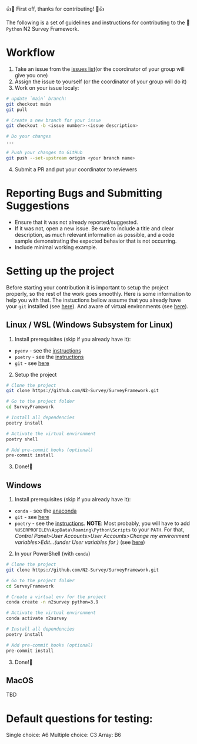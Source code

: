 :+1::tada: First off, thanks for contributing! :tada::+1:

The following is a set of guidelines and instructions for contributing to the :snake:`Python` N2 Survey Framework.

# Workflow

1. Take an issue from the [issues list](https://github.com/N2-Survey/SurveyFramework/issues)(or the coordinator of your group will give you one)
2. Assign the issue to yourself (or the coordinator of your group will do it)
3. Work on your issue localy:
```bash
# update `main` branch:
git checkout main
git pull

# Create a new branch for your issue
git checkout -b <issue number>-<issue description>

# Do your changes
...

# Push your changes to GitHub
git push --set-upstream origin <your branch name>
```
4. Submit a PR and put your coordinator to reviewers

# Reporting Bugs and Submitting Suggestions

* Ensure that it was not already reported/suggested.
* If it was not, open a new issue. Be sure to include a title and clear description, as much relevant information as possible, and a code sample demonstrating the expected behavior that is not occurring.
* Include minimal working example.

# Setting up the project
Before starting your contribution it is important to setup the project properly, so the rest of the work goes smoothly. Here is some information to help you with that.
The instuctions bellow assume that you already have your `git` installed (see [here](https://git-scm.com/book/en/v2/Getting-Started-Installing-Git)). And aware of virtual environments (see [here](https://docs.python.org/3/tutorial/venv.html#virtual-environments-and-packages)).

## Linux / WSL (Windows Subsystem for Linux)
1. Install prerequisites (skip if you already have it):
  - `pyenv` - see the [instructions](https://github.com/pyenv/pyenv#installation)
  - `poetry` - see the [instructions](https://python-poetry.org/docs/master/#osx--linux--bashonwindows-install-instructions)
  - `git` - see [here](https://git-scm.com/book/en/v2/Getting-Started-Installing-Git)

2. Setup the project

```bash
# Clone the project
git clone https://github.com/N2-Survey/SurveyFramework.git

# Go to the project folder
cd SurveyFramework

# Install all dependencies
poetry install

# Activate the virtual environment
poetry shell

# Add pre-commit hooks (optional)
pre-commit install
```

3. Done!:tada:


## Windows
1. Install prerequisites (skip if you already have it):
  - `conda` - see the [anaconda](https://www.anaconda.com/products/individual-d)
  - `git` - see [here](https://git-scm.com/book/en/v2/Getting-Started-Installing-Git)
  - `poetry` - see the [instructions](https://python-poetry.org/docs/master/#windows-powershell-install-instructions). **NOTE**: Most probably, you will have to add `%USERPROFILE%\AppData\Roaming\Python\Scripts` to your `PATH`. For that, *Control Panel>User Accounts>User Accounts>Change my environment variables>Edit...(under User variables for <username>)* (see [here](http://www.kscodes.com/misc/how-to-set-path-in-windows-without-admin-rights/))

2. In your PowerShell (with `conda`)
```bash
# Clone the project
git clone https://github.com/N2-Survey/SurveyFramework.git

# Go to the project folder
cd SurveyFramework

# Create a virtual env for the project
conda create -n n2survey python=3.9

# Activate the virtual environment
conda activate n2survey

# Install all dependencies
poetry install

# Add pre-commit hooks (optional)
pre-commit install
```

3. Done!:tada:

## MacOS
TBD
  
# Default questions for testing:

Single choice: A6
Multiple choice: C3
Array: B6
